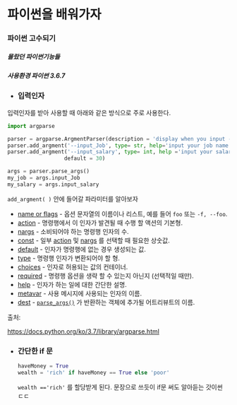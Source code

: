 # 파이썬을 배워가자

### 파이썬 고수되기



##### 몰랐던 파이썬기능들

##### 사용환경 파이썬 3.6.7



- ### 입력인자

입력인자를 받아 사용할 때 아래와 같은 방식으로 주로 사용한다.

```python
import argparse

parser = argparse.ArgmentParser(description = 'display when you input -h')
parser.add_argment('--input_Job', type= str, help='input your job name')
parser.add_argment('--input_salary', type= int, help ='input your salary',
                  default = 30)

args = parser.parse_args()
my_job = args.input_Job
my_salary = args.input_salary

```



`add_argment( )` 안에 들어갈 파라미터를 알아보자

- [name or flags](https://docs.python.org/ko/3.7/library/argparse.html#name-or-flags) - 옵션 문자열의 이름이나 리스트, 예를 들어 `foo` 또는 `-f, --foo`.
- [action](https://docs.python.org/ko/3.7/library/argparse.html#action) - 명령행에서 이 인자가 발견될 때 수행 할 액션의 기본형.
- [nargs](https://docs.python.org/ko/3.7/library/argparse.html#nargs) - 소비되어야 하는 명령행 인자의 수.
- [const](https://docs.python.org/ko/3.7/library/argparse.html#const) - 일부 [action](https://docs.python.org/ko/3.7/library/argparse.html#action) 및 [nargs](https://docs.python.org/ko/3.7/library/argparse.html#nargs) 를 선택할 때 필요한 상숫값.
- [default](https://docs.python.org/ko/3.7/library/argparse.html#default) - 인자가 명령행에 없는 경우 생성되는 값.
- [type](https://docs.python.org/ko/3.7/library/argparse.html#type) - 명령행 인자가 변환되어야 할 형.
- [choices](https://docs.python.org/ko/3.7/library/argparse.html#choices) - 인자로 허용되는 값의 컨테이너.
- [required](https://docs.python.org/ko/3.7/library/argparse.html#required) - 명령행 옵션을 생략 할 수 있는지 아닌지 (선택적일 때만).
- [help](https://docs.python.org/ko/3.7/library/argparse.html#help) - 인자가 하는 일에 대한 간단한 설명.
- [metavar](https://docs.python.org/ko/3.7/library/argparse.html#metavar) - 사용 메시지에 사용되는 인자의 이름.
- [dest](https://docs.python.org/ko/3.7/library/argparse.html#dest) - [`parse_args()`](https://docs.python.org/ko/3.7/library/argparse.html#argparse.ArgumentParser.parse_args) 가 반환하는 객체에 추가될 어트리뷰트의 이름.



출처:

https://docs.python.org/ko/3.7/library/argparse.html



- ### 간단한 if 문

  ```python
  haveMoney = True
  wealth = 'rich' if haveMoney == True else 'poor'
  ```

  `wealth =='rich'` 를 할당받게 된다. 문장으로 쓰듯이 if문 써도 알아듣는 갓이썬 ㄷㄷ

